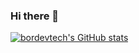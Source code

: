 ### Hi there 👋
[![bordevtech's GitHub stats](https://github-readme-stats.vercel.app/api/top-langs/?username=bordevtech&layout=pie)](https://github.com/anuraghazra/github-readme-stats)

<!--
**BorDevTech/bordevtech** is a ✨ _special_ ✨ repository because its `README.md` (this file) appears on your GitHub profile.

Here are some ideas to get you started:

- 🔭 I’m currently working on ...
- 🌱 I’m currently learning ...
- 👯 I’m looking to collaborate on ...
- 🤔 I’m looking for help with ...
- 💬 Ask me about ...
- 📫 How to reach me: ...
- 😄 Pronouns: ...
- ⚡ Fun fact: ...
-->

